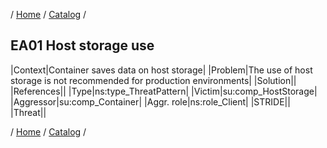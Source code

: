 / [Home](/acctp/) / [Catalog](/acctp/catalog/) /

## EA01 Host storage use

|Context|Container saves data on host storage|
|Problem|The use of host storage is not recommended for production environments|
|Solution||
|References||
|Type|ns:type_ThreatPattern|
|Victim|su:comp_HostStorage|
|Aggressor|su:comp_Container|
|Aggr. role|ns:role_Client|
|STRIDE||
|Threat||

/ [Home](/acctp/) / [Catalog](/acctp/catalog/) /
